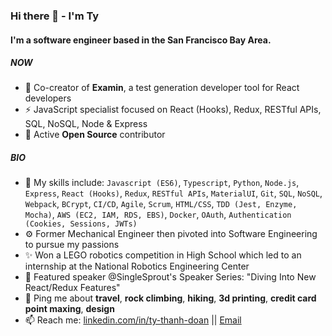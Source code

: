 ### Hi there 👋 - I'm Ty

#### I'm a software engineer based in the San Francisco Bay Area.

##### NOW

- 🔭 Co-creator of **Examin**, a test generation developer tool for React developers
- ⚡️ JavaScript specialist focused on React (Hooks), Redux, RESTful APIs, SQL, NoSQL, Node & Express 
- 👯 Active **Open Source** contributor

##### BIO

- 🔧 My skills include: `Javascript (ES6)`, `Typescript`, `Python`, `Node.js`, `Express`, `React (Hooks)`, `Redux`, `RESTful APIs`, `MaterialUI`, `Git`, `SQL`, `NoSQL`, `Webpack`, `BCrypt`, `CI/CD`, `Agile`, `Scrum`, `HTML/CSS`, `TDD (Jest, Enzyme, Mocha)`, `AWS (EC2, IAM, RDS, EBS)`, `Docker`, `OAuth`, `Authentication (Cookies, Sessions, JWTs)`
- ⚙️ Former Mechanical Engineer then pivoted into Software Engineering to pursue my passions
- ✨ Won a LEGO robotics competition in High School which led to an internship at the National Robotics Engineering Center
- 🌱 Featured speaker @SingleSprout's Speaker Series: "Diving Into New React/Redux Features"
- 💬 Ping me about **travel**, **rock climbing**, **hiking**, **3d printing**, **credit card point maxing**, **design**
- 📫 Reach me: [linkedin.com/in/ty-thanh-doan](https://www.linkedin.com/in/ty-thanh-doan/) || [Email](mailto:tdoan35@gmail.com)


<!--
**tdoan35/tdoan35** is a ✨ _special_ ✨ repository because its `README.md` (this file) appears on your GitHub profile.

Here are some ideas to get you started:

- 🔭 I’m currently working on ...
- 🌱 I’m currently learning ...
- 👯 I’m looking to collaborate on ...
- 🤔 I’m looking for help with ...
- 💬 Ask me about ...
- 📫 How to reach me: ...
- 😄 Pronouns: ...
- ⚡ Fun fact: ...
-->
